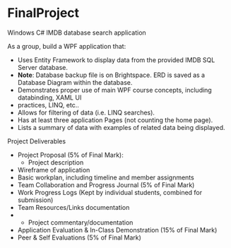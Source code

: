 # FinalProject
Windows C# IMDB database search application

As a group, build a WPF application that:  
* Uses Entity Framework to display data from the provided IMDB SQL Server database.  
* **Note**: Database backup file is on Brightspace. ERD is saved as a Database Diagram within the
database.  
* Demonstrates proper use of main WPF course concepts, including databinding, XAML UI
* practices, LINQ, etc..  
* Allows for filtering of data (i.e. LINQ searches).  
* Has at least three application Pages (not counting the home page).  
* Lists a summary of data with examples of related data being displayed.  

Project Deliverables  
* Project Proposal (5% of Final Mark):  
    * Project description  
 * Wireframe of application  
* Basic workplan, including timeline and member assignments  
* Team Collaboration and Progress Journal (5% of Final Mark)  
 * Work Progress Logs (Kept by individual students, combined for submission)  
* Team Resources/Links documentation
* * Project commentary/documentation  
* Application Evaluation & In-Class Demonstration (15% of Final Mark)  
* Peer & Self Evaluations (5% of Final Mark)  
